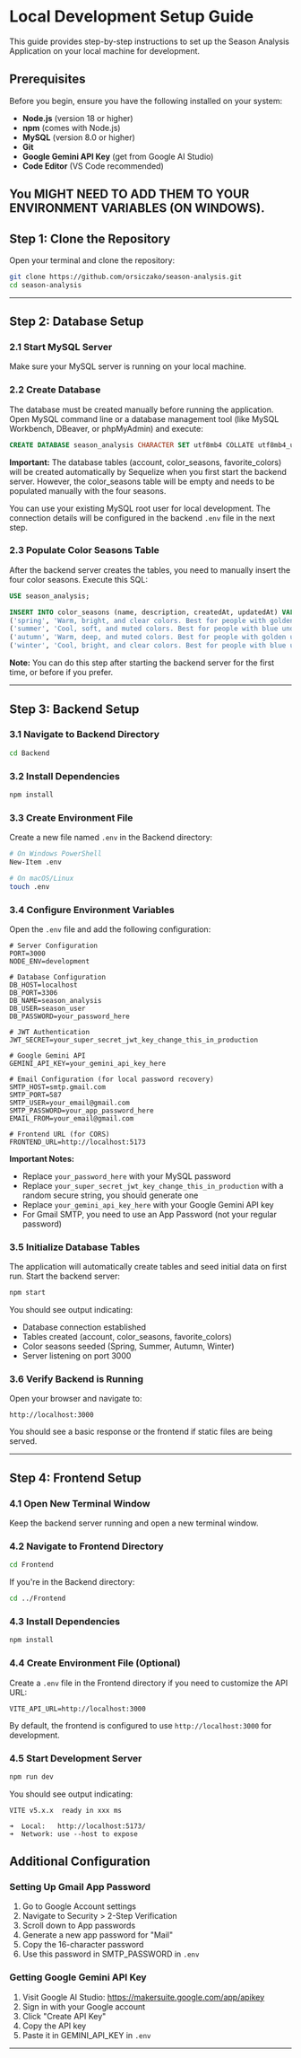 # Local Development Setup Guide

This guide provides step-by-step instructions to set up the Season Analysis Application on your local machine for development.

## Prerequisites

Before you begin, ensure you have the following installed on your system:

- **Node.js** (version 18 or higher)
- **npm** (comes with Node.js)
- **MySQL** (version 8.0 or higher)
- **Git**
- **Google Gemini API Key** (get from Google AI Studio)
- **Code Editor** (VS Code recommended)

You MIGHT NEED TO ADD THEM TO YOUR ENVIRONMENT VARIABLES (ON WINDOWS). 
---

## Step 1: Clone the Repository

Open your terminal and clone the repository:

```bash
git clone https://github.com/orsiczako/season-analysis.git
cd season-analysis
```

---

## Step 2: Database Setup

### 2.1 Start MySQL Server

Make sure your MySQL server is running on your local machine.

### 2.2 Create Database

The database must be created manually before running the application. Open MySQL command line or a database management tool (like MySQL Workbench, DBeaver, or phpMyAdmin) and execute:

```sql
CREATE DATABASE season_analysis CHARACTER SET utf8mb4 COLLATE utf8mb4_unicode_ci;
```

**Important:** The database tables (account, color_seasons, favorite_colors) will be created automatically by Sequelize when you first start the backend server. However, the color_seasons table will be empty and needs to be populated manually with the four seasons.

You can use your existing MySQL root user for local development. The connection details will be configured in the backend `.env` file in the next step.

### 2.3 Populate Color Seasons Table

After the backend server creates the tables, you need to manually insert the four color seasons. Execute this SQL:

```sql
USE season_analysis;

INSERT INTO color_seasons (name, description, createdAt, updatedAt) VALUES
('spring', 'Warm, bright, and clear colors. Best for people with golden undertones.', NOW(), NOW()),
('summer', 'Cool, soft, and muted colors. Best for people with blue undertones.', NOW(), NOW()),
('autumn', 'Warm, deep, and muted colors. Best for people with golden undertones.', NOW(), NOW()),
('winter', 'Cool, bright, and clear colors. Best for people with blue undertones.', NOW(), NOW());
```

**Note:** You can do this step after starting the backend server for the first time, or before if you prefer.

---

## Step 3: Backend Setup

### 3.1 Navigate to Backend Directory

```bash
cd Backend
```

### 3.2 Install Dependencies

```bash
npm install
```

### 3.3 Create Environment File

Create a new file named `.env` in the Backend directory:

```bash
# On Windows PowerShell
New-Item .env

# On macOS/Linux
touch .env
```

### 3.4 Configure Environment Variables

Open the `.env` file and add the following configuration:

```env
# Server Configuration
PORT=3000
NODE_ENV=development

# Database Configuration
DB_HOST=localhost
DB_PORT=3306
DB_NAME=season_analysis
DB_USER=season_user
DB_PASSWORD=your_password_here 

# JWT Authentication
JWT_SECRET=your_super_secret_jwt_key_change_this_in_production

# Google Gemini API
GEMINI_API_KEY=your_gemini_api_key_here

# Email Configuration (for local password recovery)
SMTP_HOST=smtp.gmail.com
SMTP_PORT=587
SMTP_USER=your_email@gmail.com
SMTP_PASSWORD=your_app_password_here
EMAIL_FROM=your_email@gmail.com

# Frontend URL (for CORS)
FRONTEND_URL=http://localhost:5173
```

**Important Notes:**
- Replace `your_password_here` with your MySQL password
- Replace `your_super_secret_jwt_key_change_this_in_production` with a random secure string, you should generate one
- Replace `your_gemini_api_key_here` with your Google Gemini API key
- For Gmail SMTP, you need to use an App Password (not your regular password)

### 3.5 Initialize Database Tables

The application will automatically create tables and seed initial data on first run. Start the backend server:

```bash
npm start
```

You should see output indicating:
- Database connection established
- Tables created (account, color_seasons, favorite_colors)
- Color seasons seeded (Spring, Summer, Autumn, Winter)
- Server listening on port 3000

### 3.6 Verify Backend is Running

Open your browser and navigate to:
```
http://localhost:3000
```

You should see a basic response or the frontend if static files are being served.

---

## Step 4: Frontend Setup

### 4.1 Open New Terminal Window

Keep the backend server running and open a new terminal window.

### 4.2 Navigate to Frontend Directory

```bash
cd Frontend
```

If you're in the Backend directory:
```bash
cd ../Frontend
```

### 4.3 Install Dependencies

```bash
npm install
```

### 4.4 Create Environment File (Optional)

Create a `.env` file in the Frontend directory if you need to customize the API URL:

```env
VITE_API_URL=http://localhost:3000
```

By default, the frontend is configured to use `http://localhost:3000` for development.

### 4.5 Start Development Server

```bash
npm run dev
```

You should see output indicating:
```
VITE v5.x.x  ready in xxx ms

➜  Local:   http://localhost:5173/
➜  Network: use --host to expose
```

## Additional Configuration

### Setting Up Gmail App Password

1. Go to Google Account settings
2. Navigate to Security > 2-Step Verification
3. Scroll down to App passwords
4. Generate a new app password for "Mail"
5. Copy the 16-character password
6. Use this password in SMTP_PASSWORD in `.env`

### Getting Google Gemini API Key

1. Visit Google AI Studio: https://makersuite.google.com/app/apikey
2. Sign in with your Google account
3. Click "Create API Key"
4. Copy the API key
5. Paste it in GEMINI_API_KEY in `.env`

---

